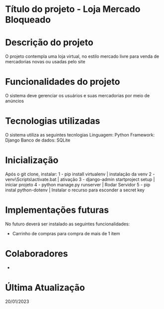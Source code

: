 # Título do projeto - Loja Mercado Bloqueado

# Descrição do projeto
O projeto contempla uma loja virtual, no estilo mercado livre
para venda de mercadorias novas ou usadas pelo site

# Funcionalidades do projeto
O sistema deve gerenciar os usuários e suas mercadorias por meio de anúncios

# Tecnologias utilizadas
O sistema utiliza as seguintes tecnlogias
Linguagem: Python
Framework: Django
Banco de dados: SQLite

# Inicialização
Após o git clone, instalar:
1 - pip install virtualenv | instalação da venv
2 - venv\Scripts\activate.bat | ativação
3 - django-admin startproject setup | iniciar projeto
4 - python manage.py runserver | Rodar Servidor
5 - pip instal python-dotenv | Instalar o recurso para esconder a secret key

# Implementações futuras
No futuro deverá ser instalado as seguintes funcionalidades:
- Carrinho de compras para compra de mais de 1 item

# Colaboradores
-

# Última Atualização
20/01/2023

